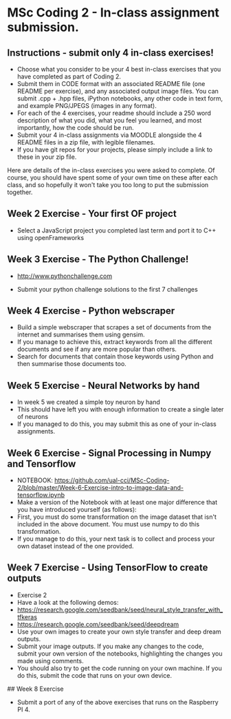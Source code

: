 
# MSc Coding 2 - In-class assignment submission.

## Instructions - submit only 4 in-class exercises!

- Choose what you consider to be your 4 best in-class exercises that you have completed as part of Coding 2.
- Submit them in CODE format with an associated README file (one README per exercise), and any associated output image files. You can submit .cpp + .hpp files, iPython notebooks, any other code in text form, and example PNG/JPEGS (images in any format).
- For each of the 4 exercises, your readme should include a 250 word description of what you did, what you feel you learned, and most importantly, how the code should be run.
- Submit your 4 in-class assignments via MOODLE alongside the 4 README files in a zip file, with legible filenames.
- If you have git repos for your projects, please simply include a link to these in your zip file.

Here are details of the in-class exercises you were asked to complete. Of course, you should have spent some of your own time on these after each class, and so hopefully it won't take you too long to put the submission together.

## Week 2 Exercise - Your first OF project

- Select a JavaScript project you completed last term and port it to C++ using openFrameworks

## Week 3 Exercise - The Python Challenge!

- http://www.pythonchallenge.com

- Submit your python challenge solutions to the first 7 challenges

## Week 4 Exercise - Python webscraper

- Build a simple webscraper that scrapes a set of documents from the internet and summarises them using gensim.
- If you manage to achieve this, extract keywords from all the different documents and see if any are more popular than others.
- Search for documents that contain those keywords using Python and then summarise those documents too.

## Week 5 Exercise - Neural Networks by hand

- In week 5 we created a simple toy neuron by hand
- This should have left you with enough information to create a single later of neurons
- If you managed to do this, you may submit this as one of your in-class assignments.

## Week 6 Exercise - Signal Processing in Numpy and Tensorflow

- NOTEBOOK: https://github.com/ual-cci/MSc-Coding-2/blob/master/Week-6-Exercise-intro-to-image-data-and-tensorflow.ipynb
- Make a version of the Notebook with at least one major difference that you have introduced yourself (as follows):
- First, you must do some transformation on the image dataset that isn't included in the above document. You must use numpy to do this transformation.
- If you manage to do this, your next task is to collect and process your own dataset instead of the one provided.

## Week 7 Exercise - Using TensorFlow to create outputs

- Exercise 2
- Have a look at the following demos:
- https://research.google.com/seedbank/seed/neural_style_transfer_with_tfkeras
- https://research.google.com/seedbank/seed/deepdream
- Use your own images to create your own style transfer and deep dream outputs.
- Submit your image outputs. If you make any changes to the code, submit your own version of the notebooks, highlighting the changes you made using comments.
- You should also try to get the code running on your own machine. If you do this, submit the code that runs on your own device.

## Week 8 Exercise

 - Submit a port of any of the above exercises that runs on the Raspberry PI 4.
